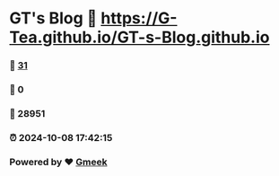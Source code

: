 # GT's Blog :link: https://G-Tea.github.io/GT-s-Blog.github.io 
### :page_facing_up: [31](https://G-Tea.github.io/GT-s-Blog.github.io/tag.html) 
### :speech_balloon: 0 
### :hibiscus: 28951 
### :alarm_clock: 2024-10-08 17:42:15 
### Powered by :heart: [Gmeek](https://github.com/Meekdai/Gmeek)
